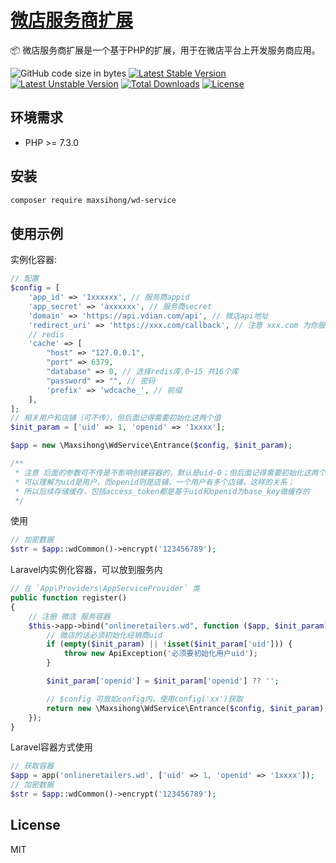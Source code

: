 <h1><a href="https://github.com/MaxSihong/wd-service">微店服务商扩展</a></h1>

📦 微店服务商扩展是一个基于PHP的扩展，用于在微店平台上开发服务商应用。

<img alt="GitHub code size in bytes" src="https://img.shields.io/github/languages/code-size/MaxSihong/wd-service"></img>
[![Latest Stable Version](https://poser.pugx.org/MaxSihong/wd-service/v/stable.svg)](https://packagist.org/packages/MaxSihong/wd-servicet)
[![Latest Unstable Version](https://poser.pugx.org/MaxSihong/wd-service/v/unstable.svg)](https://packagist.org/packages/MaxSihong/wd-service)
[![Total Downloads](https://poser.pugx.org/MaxSihong/wd-service/downloads)](https://packagist.org/packages/MaxSihong/wd-service)
[![License](https://poser.pugx.org/MaxSihong/wd-service/license)](https://packagist.org/packages/MaxSihong/wd-service)

## 环境需求

- PHP >= 7.3.0

## 安装

```bash
composer require maxsihong/wd-service
```

## 使用示例

实例化容器:
```php
// 配置
$config = [
    'app_id' => '1xxxxxx', // 服务商appid
    'app_secret' => 'axxxxxx', // 服务商secret
    'domain' => 'https://api.vdian.com/api', // 微店api地址
    'redirect_uri' => 'https://xxx.com/callback', // 注意 xxx.com 为你服务商授权的推送域名，微店有白名单限制；后面的 callback 可自定义,改地址是回调接收微店返回的code和state，后续进行调用获取token操作
    // redis
    'cache' => [
        "host" => "127.0.0.1",
        "port" => 6379,
        "database" => 0, // 选择redis库,0~15 共16个库
        "password" => "", // 密码
        'prefix' => 'wdcache_', // 前缀
    ],
];
// 相关用户和店铺（可不传），但后面记得需要初始化这两个值
$init_param = ['uid' => 1, 'openid' => '1xxxx'];

$app = new \Maxsihong\WdService\Entrance($config, $init_param);

/**
 * 注意 后面的参数可不传是不影响创建容器的，默认是uid-0；但后面记得需要初始化这两个值(`reSetUidAndOpenidAndCacheKey`)，因为缓存都是基于这两个值存储的
 * 可以理解为uid是用户，而openid则是店铺，一个用户有多个店铺，这样的关系；
 * 所以后续存储缓存，包括access_token都是基于uid和openid为base_key做缓存的
 */
```

使用
```php
// 加密数据
$str = $app::wdCommon()->encrypt('123456789');
```

Laravel内实例化容器，可以放到服务内
```php
// 在 `App\Providers\AppServiceProvider` 类
public function register()
{
    // 注册 微店 服务容器
    $this->app->bind("onlineretailers.wd", function ($app, $init_param) {
        // 微店的话必须初始化经销商uid
        if (empty($init_param) || !isset($init_param['uid'])) {
            throw new ApiException('必须要初始化用户uid');
        }

        $init_param['openid'] = $init_param['openid'] ?? '';

        // $config 可放如config内，使用config('xx')获取
        return new \Maxsihong\WdService\Entrance($config, $init_param);
    });
}
```

Laravel容器方式使用
```php
// 获取容器
$app = app('onlineretailers.wd', ['uid' => 1, 'openid' => '1xxxx']);
// 加密数据
$str = $app::wdCommon()->encrypt('123456789');
```

## License

MIT